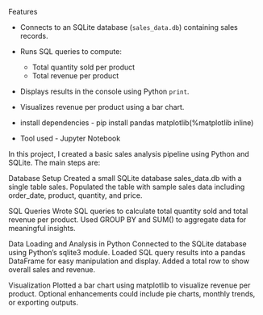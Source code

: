 Features
- Connects to an SQLite database (`sales_data.db`) containing sales records.
- Runs SQL queries to compute:
  - Total quantity sold per product
  - Total revenue per product
- Displays results in the console using Python `print`.
- Visualizes revenue per product using a bar chart.

- install dependencies - pip install pandas matplotlib(%matplotlib inline)
- Tool used - Jupyter Notebook


In this project, I created a basic sales analysis pipeline using Python and SQLite. The main steps are:

Database Setup
  Created a small SQLite database sales_data.db with a single table sales.
  Populated the table with sample sales data including order_date, product, quantity, and price.

SQL Queries
  Wrote SQL queries to calculate total quantity sold and total revenue per product.
  Used GROUP BY and SUM() to aggregate data for meaningful insights.

Data Loading and Analysis in Python
  Connected to the SQLite database using Python’s sqlite3 module.
  Loaded SQL query results into a pandas DataFrame for easy manipulation and display.
  Added a total row to show overall sales and revenue.

Visualization
  Plotted a bar chart using matplotlib to visualize revenue per product.
  Optional enhancements could include pie charts, monthly trends, or exporting outputs.
